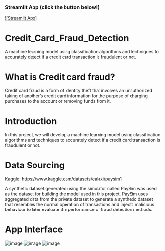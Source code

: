 ### Streamlit App (click the button below!)

[![Streamlit App]](https://fraud-detection.streamlit.app/)

# Credit_Card_Fraud_Detection

A machine learning model using classification algorithms and techniques to accurately detect if a credit card transaction is fraudulent or not. 

# What is Credit card fraud?

Credit card fraud is a form of identity theft that involves an unauthorized taking of another’s credit card information for the purpose of charging purchases to the account or removing funds from it.

# Introduction

In this project, we will develop a machine learning model using classification algorithms and techniques to accurately detect if a credit card transaction is fraudulent or not. 

# Data Sourcing
 
 Kaggle: https://www.kaggle.com/datasets/ealaxi/paysim1
 
A synthetic dataset generated using the simulator called PaySim was used as the dataset for building the model used in this project. PaySim uses aggregated data from the private dataset to generate a synthetic dataset that resembles the normal operation of transactions and injects malicious behaviour to later evaluate the performance of fraud detection methods.

# App Interface

![image](https://user-images.githubusercontent.com/66699813/202878168-fbc7d3c8-e342-4bfb-af43-133da36262fa.png)
![image](https://user-images.githubusercontent.com/66699813/202878175-bbc98071-2e8f-4319-a257-6304391ee431.png)
![image](https://user-images.githubusercontent.com/66699813/202878191-8e567746-852f-4027-9b6a-e6ffbd2f45d9.png)

